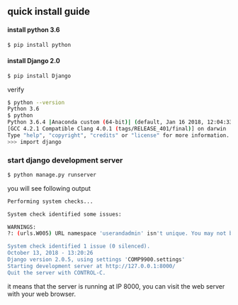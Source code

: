 
## quick install guide

#### install python 3.6
```bash
$ pip install python
```
#### install Django 2.0
```bash
$ pip install Django
```

verify
```bash
$ python --version
Python 3.6
$ python
Python 3.6.4 |Anaconda custom (64-bit)| (default, Jan 16 2018, 12:04:33)
[GCC 4.2.1 Compatible Clang 4.0.1 (tags/RELEASE_401/final)] on darwin
Type "help", "copyright", "credits" or "license" for more information.
>>> import django
```


###  start django development server
```bash
$ python manage.py runserver
```

you will see following output
```bash
Performing system checks...

System check identified some issues:

WARNINGS:
?: (urls.W005) URL namespace 'userandadmin' isn't unique. You may not be able to reverse all URLs in this namespace

System check identified 1 issue (0 silenced).
October 13, 2018 - 13:20:26
Django version 2.0.5, using settings 'COMP9900.settings'
Starting development server at http://127.0.0.1:8000/
Quit the server with CONTROL-C.
```
it means that the server is running at IP 8000, you can visit the web server with your web browser.





